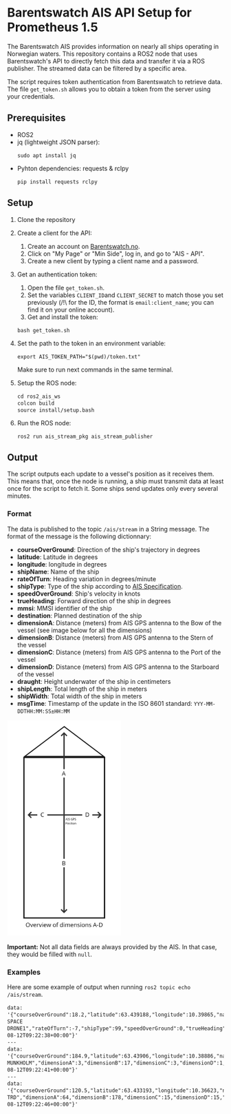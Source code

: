 # Barentswatch AIS API Setup for Prometheus 1.5

The Barentswatch AIS provides information on nearly all ships operating in Norwegian waters.
This repository contains a ROS2 node that uses Barentswatch's API to directly fetch this data and transfer it via a ROS publisher. The streamed data can be filtered by a specific area.

The script requires token authentication from Barentswatch to retrieve data. The file `get_token.sh` allows you to obtain a token from the server using your credentials.

## Prerequisites

- ROS2
- jq (lightweight JSON parser):
  ```
  sudo apt install jq
  ```
- Pyhton dependencies: requests & rclpy
  ```
  pip install requests rclpy
  ```

## Setup

1. Clone the repository
2. Create a client for the API:
   1. Create an account on [Barentswatch.no](https://www.barentswatch.no/).
   2. Click on "My Page" or "Min Side", log in, and go to "AIS - API".
   3. Create a new client by typing a client name and a password.
3. Get an authentication token:
   1. Open the file `get_token.sh`.
   2. Set the variables `CLIENT_ID`and `CLIENT_SECRET` to match those you set previously (/!\ for the ID, the format is `email:client_name`; you can find it on your online account).
   3. Get and install the token:
   ```
   bash get_token.sh
   ```

4. Set the path to the token in an environment variable:
   ```
   export AIS_TOKEN_PATH="$(pwd)/token.txt"
   ```
   Make sure to run next commands in the same terminal.

5. Setup the ROS node:
   ```
   cd ros2_ais_ws
   colcon build
   source install/setup.bash
   ```
6. Run the ROS node:
   ```
   ros2 run ais_stream_pkg ais_stream_publisher
   ```

## Output

The script outputs each update to a vessel's position as it receives them. This means that, once the node is running, a ship must transmit data at least once for the script to fetch it. Some ships send updates only every several minutes.

### Format

The data is published to the topic `/ais/stream` in a String message. The format of the message is the following dictionnary:
- **courseOverGround**: Direction of the ship's trajectory in degrees
- **latitude**: Latitude in degrees
- **longitude**: longitude in degrees
- **shipName**: Name of the ship
- **rateOfTurn**: Heading variation in degrees/minute
- **shipType**: Type of the ship according to [AIS Specification](https://api.vtexplorer.com/docs/ref-aistypes.html).
- **speedOverGround**: Ship's velocity in knots
- **trueHeading**: Forward direction of the ship in degrees
- **mmsi**: MMSI identifier of the ship
- **destination**: Planned destination of the ship
- **dimensionA**: Distance (meters) from AIS GPS antenna to the Bow of the vessel (see image below for all the dimensions)
- **dimensionB**: Distance (meters) from AIS GPS antenna to the Stern of the vessel
- **dimensionC**: Distance (meters) from AIS GPS antenna to the Port of the vessel
- **dimensionD**: Distance (meters) from AIS GPS antenna to the Starboard of the vessel
- **draught**: Height underwater of the ship in centimeters
- **shipLength**: Total length of the ship in meters
- **shipWidth**: Total width of the ship in meters
- **msgTime**: Timestamp of the update in the ISO 8601  standard: `YYY-MM-DDTHH:MM:SS±HH:MM`

<img src="dimensions_overview.png" height="500">

**Important:** Not all data fields are always provided by the AIS. In that case, they would be filled with `null`.


### Examples

Here are some example of output when running `ros2 topic echo /ais/stream`.

```
data: '{"courseOverGround":18.2,"latitude":63.439188,"longitude":10.39865,"name":"OCEAN SPACE DRONE1","rateOfTurn":-7,"shipType":99,"speedOverGround":0,"trueHeading":136,"mmsi":257030830,"destination":"TRONDHEIM","dimensionA":9,"dimensionB":3,"dimensionC":1,"dimensionD":2,"draught":10,"shipLength":12,"shipWidth":3,"msgtime":"2025-08-12T09:22:38+00:00"}'
---
data: '{"courseOverGround":184.9,"latitude":63.43906,"longitude":10.38886,"name":"NIDARHOLM","rateOfTurn":null,"shipType":99,"speedOverGround":6.9,"trueHeading":null,"mmsi":257234800,"destination":"TRONDHEIM-MUNKHOLM","dimensionA":3,"dimensionB":17,"dimensionC":3,"dimensionD":1,"draught":null,"shipLength":20,"shipWidth":4,"msgtime":"2025-08-12T09:22:41+00:00"}'
---
data: '{"courseOverGround":120.5,"latitude":63.433193,"longitude":10.36623,"name":"ILMA","rateOfTurn":0,"shipType":69,"speedOverGround":0,"trueHeading":121,"mmsi":256343000,"destination":"NO TRD","dimensionA":64,"dimensionB":178,"dimensionC":15,"dimensionD":15,"draught":62,"shipLength":242,"shipWidth":30,"msgtime":"2025-08-12T09:22:46+00:00"}'
```
